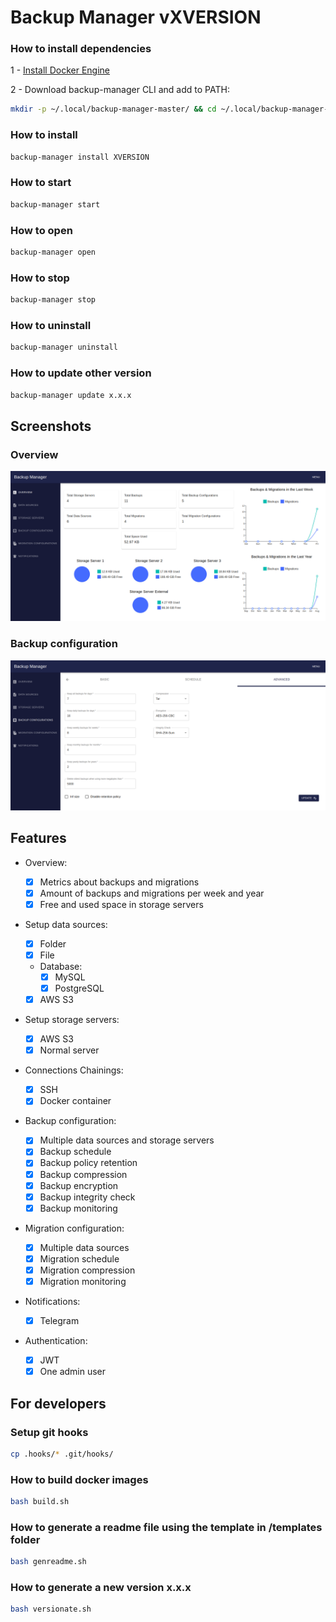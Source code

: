 # Backup Manager vXVERSION

### How to install dependencies

1 - [Install Docker Engine](https://docs.docker.com/engine/install/)

2 - Download backup-manager CLI and add to PATH:

```bash
mkdir -p ~/.local/backup-manager-master/ && cd ~/.local/backup-manager-master/ && curl -o backup-manager https://raw.githubusercontent.com/brayandm/backup-manager/XVERSION/backup-manager.sh && chmod +x backup-manager && echo "export PATH=\"~/.local/backup-manager-master/:\$PATH\"" >> ~/.bashrc && source ~/.bashrc
```

### How to install

```bash
backup-manager install XVERSION
```

### How to start

```bash
backup-manager start
```

### How to open

```bash
backup-manager open
```

### How to stop

```bash
backup-manager stop
```

### How to uninstall

```bash
backup-manager uninstall
```

### How to update other version

```bash
backup-manager update x.x.x
```

## Screenshots

### Overview

![App Overview](images/app-overview.png)

### Backup configuration

![Backup Configuration](images/app-backup-configuration.png)

## Features

-   Overview:

    -   [x] Metrics about backups and migrations
    -   [x] Amount of backups and migrations per week and year
    -   [x] Free and used space in storage servers

-   Setup data sources:
    -   [x] Folder
    -   [x] File
    -   Database:
        -   [x] MySQL
        -   [x] PostgreSQL
    -   [x] AWS S3
-   Setup storage servers:
    -   [x] AWS S3
    -   [x] Normal server
-   Connections Chainings:
    -   [x] SSH
    -   [x] Docker container
-   Backup configuration:
    -   [x] Multiple data sources and storage servers
    -   [x] Backup schedule
    -   [x] Backup policy retention
    -   [x] Backup compression
    -   [x] Backup encryption
    -   [x] Backup integrity check
    -   [x] Backup monitoring
-   Migration configuration:
    -   [x] Multiple data sources
    -   [x] Migration schedule
    -   [x] Migration compression
    -   [x] Migration monitoring
-   Notifications:
    -   [x] Telegram
-   Authentication:
    -   [x] JWT
    -   [x] One admin user

## For developers

### Setup git hooks

```bash
cp .hooks/* .git/hooks/
```

### How to build docker images

```bash
bash build.sh
```

### How to generate a readme file using the template in /templates folder

```bash
bash genreadme.sh
```

### How to generate a new version x.x.x

```bash
bash versionate.sh
```
